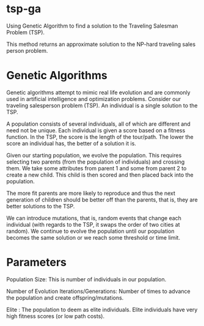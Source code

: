 # tsp-ga
Using Genetic Algorithm to find a solution to the Traveling Salesman Problem (TSP). 

This method returns an approximate solution to the NP-hard traveling sales person problem.

# Genetic Algorithms
Genetic algorithms attempt to mimic real life evolution and are commonly used in artificial intelligence and optimization problems. Consider our traveling salesperson problem (TSP). An individual is a single solution to the TSP. 

A population consists of several individuals, all of which are different and need not be unique. Each individual is given a score based on a fitness function. In the TSP, the score is the length of the tour/path. The lower the score an individual has, the better of a solution it is.

Given our starting population, we evolve the population. This requires selecting two parents (from the population of individuals) and crossing them. We take some attributes from parent 1 and some from parent 2 to create a new child. This child is then scored and then placed back into the population. 

The more fit parents are more likely to reproduce and thus the next generation of children should be better off than the parents, that is, they are better solutions to the TSP.

We can introduce mutations, that is, random events that change each individual (with regards to the TSP, it swaps the order of two cities at random). We continue to evolve the population until our population becomes the same solution or we reach some threshold or time limit.

# Parameters
Population Size: This is number of individuals in our population.

Number of Evolution Iterations/Generations: Number of times to advance the population and create offspring/mutations.

Elite : The population to deem as elite individuals. Elite individuals have very high fitness scores (or low path costs).
